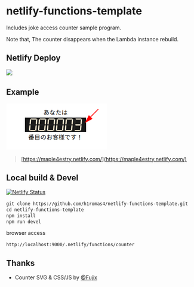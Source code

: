 # netlify-functions-template

Includes joke access counter sample program.

Note that, The counter disappears when the Lambda instance rebuild.

## Netlify Deploy

[![](https://www.netlify.com/img/deploy/button.svg)](https://app.netlify.com/start/deploy?repository=https://github.com/h1romas4/netlify-functions-template)

## Example

![](https://raw.githubusercontent.com/h1romas4/netlify-functions-template/master/assets/2020-03-30_01-19.png)

> [https://maple4estry.netlify.com/](https://maple4estry.netlify.com/)

## Local build & Devel

[![Netlify Status](https://api.netlify.com/api/v1/badges/ace22b90-5f18-4681-89d0-dfa40207706a/deploy-status)](https://app.netlify.com/sites/sample-counter/deploys)

```
git clone https://github.com/h1romas4/netlify-functions-template.git
cd netlify-functions-template
npm install
npm run devel
```

browser access

```
http://localhost:9000/.netlify/functions/counter
```

## Thanks

* Counter SVG & CSS/JS by [@Fujix](https://github.com/Fujix1)
